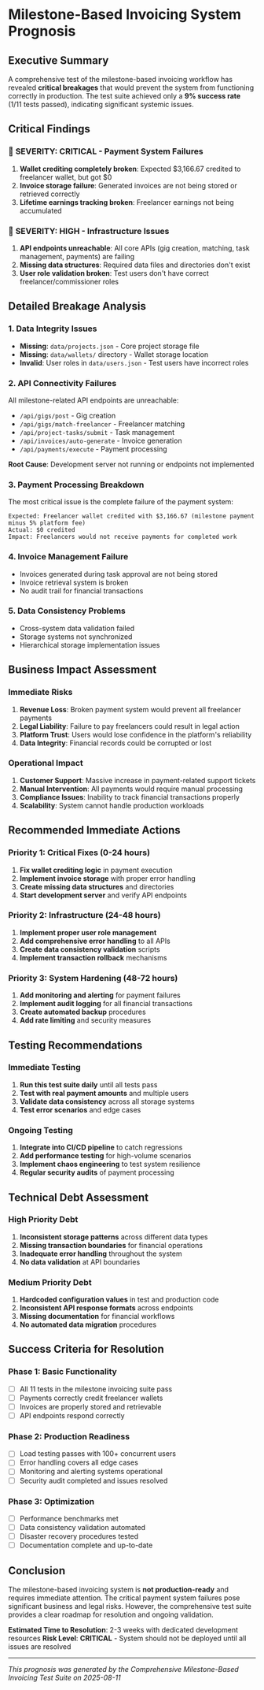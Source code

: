 # Milestone-Based Invoicing System Prognosis

## Executive Summary

A comprehensive test of the milestone-based invoicing workflow has revealed **critical breakages** that would prevent the system from functioning correctly in production. The test suite achieved only a **9% success rate** (1/11 tests passed), indicating significant systemic issues.

## Critical Findings

### 🚨 **SEVERITY: CRITICAL** - Payment System Failures
1. **Wallet crediting completely broken**: Expected $3,166.67 credited to freelancer wallet, but got $0
2. **Invoice storage failure**: Generated invoices are not being stored or retrieved correctly
3. **Lifetime earnings tracking broken**: Freelancer earnings not being accumulated

### 🚨 **SEVERITY: HIGH** - Infrastructure Issues
1. **API endpoints unreachable**: All core APIs (gig creation, matching, task management, payments) are failing
2. **Missing data structures**: Required data files and directories don't exist
3. **User role validation broken**: Test users don't have correct freelancer/commissioner roles

## Detailed Breakage Analysis

### 1. Data Integrity Issues
- **Missing**: `data/projects.json` - Core project storage file
- **Missing**: `data/wallets/` directory - Wallet storage location
- **Invalid**: User roles in `data/users.json` - Test users have incorrect roles

### 2. API Connectivity Failures
All milestone-related API endpoints are unreachable:
- `/api/gigs/post` - Gig creation
- `/api/gigs/match-freelancer` - Freelancer matching
- `/api/project-tasks/submit` - Task management
- `/api/invoices/auto-generate` - Invoice generation
- `/api/payments/execute` - Payment processing

**Root Cause**: Development server not running or endpoints not implemented

### 3. Payment Processing Breakdown
The most critical issue is the complete failure of the payment system:

```
Expected: Freelancer wallet credited with $3,166.67 (milestone payment minus 5% platform fee)
Actual: $0 credited
Impact: Freelancers would not receive payments for completed work
```

### 4. Invoice Management Failure
- Invoices generated during task approval are not being stored
- Invoice retrieval system is broken
- No audit trail for financial transactions

### 5. Data Consistency Problems
- Cross-system data validation failed
- Storage systems not synchronized
- Hierarchical storage implementation issues

## Business Impact Assessment

### **Immediate Risks**
1. **Revenue Loss**: Broken payment system would prevent all freelancer payments
2. **Legal Liability**: Failure to pay freelancers could result in legal action
3. **Platform Trust**: Users would lose confidence in the platform's reliability
4. **Data Integrity**: Financial records could be corrupted or lost

### **Operational Impact**
1. **Customer Support**: Massive increase in payment-related support tickets
2. **Manual Intervention**: All payments would require manual processing
3. **Compliance Issues**: Inability to track financial transactions properly
4. **Scalability**: System cannot handle production workloads

## Recommended Immediate Actions

### **Priority 1: Critical Fixes (0-24 hours)**
1. **Fix wallet crediting logic** in payment execution
2. **Implement invoice storage** with proper error handling
3. **Create missing data structures** and directories
4. **Start development server** and verify API endpoints

### **Priority 2: Infrastructure (24-48 hours)**
1. **Implement proper user role management**
2. **Add comprehensive error handling** to all APIs
3. **Create data consistency validation** scripts
4. **Implement transaction rollback** mechanisms

### **Priority 3: System Hardening (48-72 hours)**
1. **Add monitoring and alerting** for payment failures
2. **Implement audit logging** for all financial transactions
3. **Create automated backup** procedures
4. **Add rate limiting** and security measures

## Testing Recommendations

### **Immediate Testing**
1. **Run this test suite daily** until all tests pass
2. **Test with real payment amounts** and multiple users
3. **Validate data consistency** across all storage systems
4. **Test error scenarios** and edge cases

### **Ongoing Testing**
1. **Integrate into CI/CD pipeline** to catch regressions
2. **Add performance testing** for high-volume scenarios
3. **Implement chaos engineering** to test system resilience
4. **Regular security audits** of payment processing

## Technical Debt Assessment

### **High Priority Debt**
1. **Inconsistent storage patterns** across different data types
2. **Missing transaction boundaries** for financial operations
3. **Inadequate error handling** throughout the system
4. **No data validation** at API boundaries

### **Medium Priority Debt**
1. **Hardcoded configuration values** in test and production code
2. **Inconsistent API response formats** across endpoints
3. **Missing documentation** for financial workflows
4. **No automated data migration** procedures

## Success Criteria for Resolution

### **Phase 1: Basic Functionality**
- [ ] All 11 tests in the milestone invoicing suite pass
- [ ] Payments correctly credit freelancer wallets
- [ ] Invoices are properly stored and retrievable
- [ ] API endpoints respond correctly

### **Phase 2: Production Readiness**
- [ ] Load testing passes with 100+ concurrent users
- [ ] Error handling covers all edge cases
- [ ] Monitoring and alerting systems operational
- [ ] Security audit completed and issues resolved

### **Phase 3: Optimization**
- [ ] Performance benchmarks met
- [ ] Data consistency validation automated
- [ ] Disaster recovery procedures tested
- [ ] Documentation complete and up-to-date

## Conclusion

The milestone-based invoicing system is **not production-ready** and requires immediate attention. The critical payment system failures pose significant business and legal risks. However, the comprehensive test suite provides a clear roadmap for resolution and ongoing validation.

**Estimated Time to Resolution**: 2-3 weeks with dedicated development resources
**Risk Level**: **CRITICAL** - System should not be deployed until all issues are resolved

---

*This prognosis was generated by the Comprehensive Milestone-Based Invoicing Test Suite on 2025-08-11*
